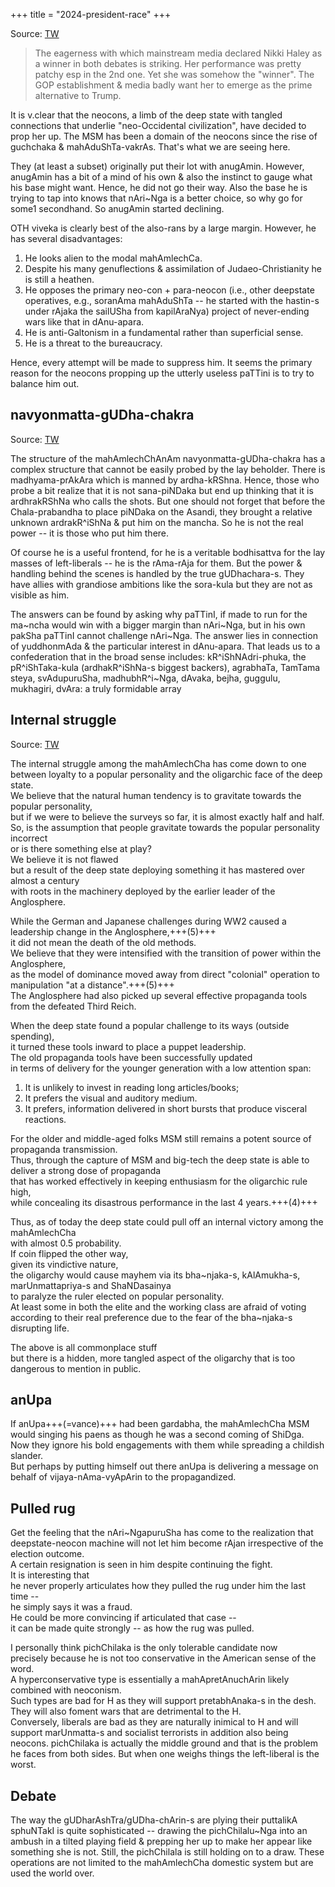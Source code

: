 +++
title = "2024-president-race"
+++

Source: [TW](https://threadreaderapp.com/thread/1708317694078959856.html)

> The eagerness with which mainstream media declared Nikki Haley as a winner in both debates is striking. Her performance was pretty patchy esp in the 2nd one. Yet she was somehow the "winner". The GOP establishment & media badly want her to emerge as the prime alternative to Trump.


It is v.clear that the neocons, a limb of the deep state with tangled connections that underlie "neo-Occidental civilization", have decided to prop her up. The MSM has been a domain of the neocons since the rise of guchchaka & mahAduShTa-vakrAs. That's what we are seeing here.

They (at least a subset) originally put their lot with anugAmin. However, anugAmin has a bit of a mind of his own & also the instinct to gauge what his base might want. Hence, he did not go their way. Also the base he is trying to tap into knows that nAri~Nga is a better choice, so why go for some1 secondhand. So anugAmin started declining. 

OTH viveka is clearly best of the also-rans by a large margin. However, he has several disadvantages: 

1. He looks alien to the modal mahAmlechCa. 
2. Despite his many genuflections & assimilation of Judaeo-Christianity he is still a heathen. 
3. He opposes the primary neo-con + para-neocon (i.e., other deepstate operatives, e.g., soranAma mahAduShTa -- he started with the hastin-s under rAjaka the sailUSha from kapilAraNya) project of never-ending wars like that in dAnu-apara. 
4. He is anti-Galtonism in a fundamental rather than superficial sense. 
5. He is a threat to the bureaucracy. 
   

Hence, every attempt will be made to suppress him. It seems the primary reason for the neocons propping up the utterly useless paTTini is to try to balance him out. 

## navyonmatta-gUDha-chakra
Source: [TW](https://threadreaderapp.com/thread/1744569283152117887.html)

The structure of the mahAmlechChAnAm navyonmatta-gUDha-chakra has a complex structure that cannot be easily probed by the lay beholder. There is madhyama-prAkAra which is manned by ardha-kRShna. Hence, those who probe a bit realize that it is not sana-piNDaka but end up thinking that it is ardhrakRShNa who calls the shots. But one should not forget that before the Chala-prabandha to place piNDaka on the Asandi, they brought a relative unknown ardrakR^iShNa & put him on the mancha. So he is not the real power -- it is those who put him there. 

Of course he is a useful frontend, for he is a veritable bodhisattva for the lay masses of left-liberals -- he is the rAma-rAja for them. But the power & handling behind the scenes is handled by the true gUDhachara-s. They have allies with grandiose ambitions like the sora-kula but they are not as visible as him. 

The answers can be found by asking why paTTinI, if made to run for the ma~ncha would win with a bigger margin than nAri~Nga, but in his own pakSha paTTinI cannot challenge nAri~Nga. The answer lies in connection of yuddhonmAda & the particular interest in dAnu-apara. That leads us to a confederation that in the broad sense includes: kR^iShNAdri-phuka, the pR^iShTaka-kula (ardhakR^iShNa-s biggest backers), agrabhaTa, TamTama steya, svAdupuruSha, madhubhR^i~Nga, dAvaka, bejha, guggulu, mukhagiri, dvAra: a truly formidable array 


## Internal struggle

Source: [TW](https://x.com/blog_supplement/status/1827378132430524716)

The internal struggle among the mahAmlechCha has come down to one between loyalty to a popular personality and the oligarchic face of the deep state.  
We believe that the natural human tendency is to gravitate towards the popular personality,  
but if we were to believe the surveys so far, it is almost exactly half and half.  
So, is the assumption that people gravitate towards the popular personality incorrect  
or is there something else at play?  
We believe it is not flawed  
but a result of the deep state deploying something it has mastered over almost a century  
with roots in the machinery deployed by the earlier leader of the Anglosphere.  

While the German and Japanese challenges during WW2 caused a leadership change in the Anglosphere,+++(5)+++  
it did not mean the death of the old methods.  
We believe that they were intensified with the transition of power within the Anglosphere,  
as the model of dominance moved away from direct "colonial" operation to manipulation "at a distance".+++(5)+++  
The Anglosphere had also picked up several effective propaganda tools from the defeated Third Reich.

When the deep state found a popular challenge to its ways (outside spending),  
it turned these tools inward to place a puppet leadership.  
The old propaganda tools have been successfully updated  
in terms of delivery for the younger generation with a low attention span:  

1. It is unlikely to invest in reading long articles/books;  
2. It prefers the visual and auditory medium. 
3. It prefers, information delivered in short bursts that produce visceral reactions. 

For the older and middle-aged folks MSM still remains a potent source of propaganda transmission.  
Thus, through the capture of MSM and big-tech the deep state is able to deliver a strong dose of propaganda  
that has worked effectively in keeping enthusiasm for the oligarchic rule high,  
while concealing its disastrous performance in the last 4 years.+++(4)+++

Thus, as of today the deep state could pull off an internal victory among the mahAmlechCha  
with almost 0.5 probability.  
If coin flipped the other way,  
given its vindictive nature,  
the oligarchy would cause mayhem via its bha~njaka-s, kAlAmukha-s, marUnmattapriya-s and ShaNDasainya  
to paralyze the ruler elected on popular personality.  
At least some in both the elite and the working class are afraid of voting according to their real preference due to the fear of the bha~njaka-s disrupting life.

The above is all commonplace stuff  
but there is a hidden, more tangled aspect of the oligarchy that is too dangerous to mention in public.

## anUpa
If anUpa+++(=vance)+++ had been gardabha, the mahAmlechCha MSM would singing his paens as though he was a second coming of ShiDga.  
Now they ignore his bold engagements with them while spreading a childish slander.  
But perhaps by putting himself out there anUpa is delivering a message on behalf of vijaya-nAma-vyApArin to the propagandized.

## Pulled rug
Get the feeling that the nAri~NgapuruSha has come to the realization that deepstate-neocon machine will not let him become rAjan irrespective of the election outcome.  
A certain resignation is seen in him despite continuing the fight.  
It is interesting that  
he never properly articulates how they pulled the rug under him the last time --  
he simply says it was a fraud.  
He could be more convincing if articulated that case --  
it can be made quite strongly -- as how the rug was pulled.

I personally think pichChilaka is the only tolerable candidate now  
precisely because he is not too conservative in the American sense of the word.  
A hyperconservative type is essentially a mahApretAnuchArin likely combined with neoconism.  
Such types are bad for H as they will support pretabhAnaka-s in the desh.  
They will also foment wars that are detrimental to the H.  
Conversely, liberals are bad as they are naturally inimical to H and will support marUnmatta-s and socialist terrorists in addition also being neocons. 
pichChilaka is actually the middle ground and that is the problem he faces from both sides. But when one weighs things the left-liberal is the worst.

## Debate
The way the gUDharAshTra/gUDha-chArin-s are plying their puttalikA sphuNTakI is quite sophisticated -- drawing the pichChilalu~Nga into an ambush in a tilted playing field & prepping her up to make her appear like something she is not. Still, the pichChilala is still holding on to a draw. These operations are not limited to the mahAmlechCha domestic system but are used the world over.
